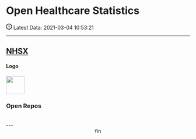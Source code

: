 # Open Healthcare Statistics

<p><svg xmlns="http://www.w3.org/2000/svg" viewBox="0 0 16 16" width="16" height="16"><path fill-rule="evenodd" d="M1.5 8a6.5 6.5 0 1113 0 6.5 6.5 0 01-13 0zM8 0a8 8 0 100 16A8 8 0 008 0zm.5 4.75a.75.75 0 00-1.5 0v3.5a.75.75 0 00.471.696l2.5 1a.75.75 0 00.557-1.392L8.5 7.742V4.75z"></path></svg> Latest Data: 2021-03-04 10:53:21</p>

---

## [NHSX](https://github.com/nhsx/open-health-statistics)

#### Logo

<img src="https://avatars.githubusercontent.com/u/47388472?v=4" width="50"/>

### Open Repos

<div id="myData"></div>
<script>
    fetch('github_api/nhsx_repos.json')
        .then(function (response) {
            return response.json();
        })
        .then(function (data) {
            appendData(data);
        })
        .catch(function (err) {
            console.log('error: ' + err);
        });
    function appendData(data) {
        var mainContainer = document.getElementById("myData");
        for (var i = 0; i < data.length; i++) {
            var div = document.createElement("div");
            div.innerHTML = data[i].name;
            mainContainer.appendChild(div);
        }
    }
</script>
<br/>
---

<center>fin</center>
